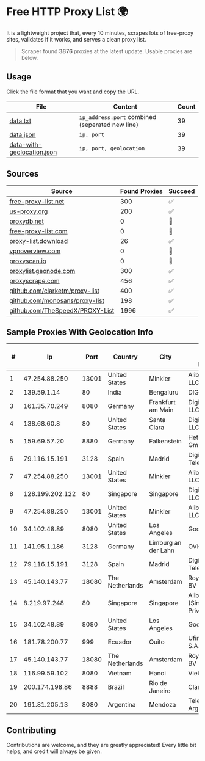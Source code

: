 
# Free HTTP Proxy List 🌍

It is a lightweight project that, every 10 minutes, scrapes lots of free-proxy sites, validates if it works, and serves a clean proxy list.


> Scraper found **3876** proxies at the latest update. Usable proxies are below.

## Usage

Click the file format that you want and copy the URL.


|File|Content|Count|
|----|-------|-----|
|[data.txt](https://raw.githubusercontent.com/themiralay/Proxy-List-World/master/data.txt)|`ip_address:port` combined (seperated new line)|39|
|[data.json](https://raw.githubusercontent.com/themiralay/Proxy-List-World/master/data.json)|`ip, port`|39|
|[data-with-geolocation.json](https://raw.githubusercontent.com/themiralay/Proxy-List-World/master/data-with-geolocation.json)|`ip, port, geolocation`|39|

## Sources

|Source|Found Proxies|Succeed|
|------|-------------|-------|
|[free-proxy-list.net](https://free-proxy-list.net)|300|✅|
|[us-proxy.org](https://www.us-proxy.org)|200|✅|
|[proxydb.net](http://proxydb.net)|0|🚫|
|[free-proxy-list.com](https://free-proxy-list.com/?page=&port=&type%5B%5D=http&type%5B%5D=https&up_time=0&search=Search)|0|🚫|
|[proxy-list.download](https://www.proxy-list.download/HTTP)|26|✅|
|[vpnoverview.com](https://vpnoverview.com/privacy/anonymous-browsing/free-proxy-servers)|0|🚫|
|[proxyscan.io](https://www.proxyscan.io)|0|🚫|
|[proxylist.geonode.com](https://proxylist.geonode.com/api/proxy-list?limit=300&page=1&sort_by=lastChecked&sort_type=desc&protocols=http,https)|300|✅|
|[proxyscrape.com](https://api.proxyscrape.com/v2/?request=displayproxies&protocol=http&timeout=10000&country=all&ssl=all&anonymity=all)|456|✅|
|[github.com/clarketm/proxy-list](https://raw.githubusercontent.com/clarketm/proxy-list/master/proxy-list-raw.txt)|400|✅|
|[github.com/monosans/proxy-list](https://raw.githubusercontent.com/monosans/proxy-list/main/proxies/http.txt)|198|✅|
|[github.com/TheSpeedX/PROXY-List](https://raw.githubusercontent.com/TheSpeedX/PROXY-List/master/http.txt)|1996|✅|


## Sample Proxies With Geolocation Info

|#|Ip|Port|Country|City|Internet Service Provider|
|-|--|----|-------|----|-------------------------|
|1|47.254.88.250|13001|United States|Minkler|Alibaba Cloud LLC|
|2|139.59.1.14|80|India|Bengaluru|DIGITALOCEAN|
|3|161.35.70.249|8080|Germany|Frankfurt am Main|DigitalOcean, LLC|
|4|138.68.60.8|80|United States|Santa Clara|DigitalOcean, LLC|
|5|159.69.57.20|8880|Germany|Falkenstein|Hetzner Online GmbH|
|6|79.116.15.191|3128|Spain|Madrid|Digi Spain Telecom S.L.U.|
|7|47.254.88.250|13001|United States|Minkler|Alibaba Cloud LLC|
|8|128.199.202.122|80|Singapore|Singapore|DigitalOcean, LLC|
|9|47.254.88.250|13001|United States|Minkler|Alibaba Cloud LLC|
|10|34.102.48.89|8080|United States|Los Angeles|Google LLC|
|11|141.95.1.186|3128|Germany|Limburg an der Lahn|OVH SAS|
|12|79.116.15.191|3128|Spain|Madrid|Digi Spain Telecom S.L.U.|
|13|45.140.143.77|18080|The Netherlands|Amsterdam|RoyaleHosting BV|
|14|8.219.97.248|80|Singapore|Singapore|Alibaba Cloud (Singapore) Private Limited|
|15|34.102.48.89|8080|United States|Los Angeles|Google LLC|
|16|181.78.200.77|999|Ecuador|Quito|Ufinet Panama S.A.|
|17|45.140.143.77|18080|The Netherlands|Amsterdam|RoyaleHosting BV|
|18|116.99.59.102|8080|Vietnam|Hanoi|Viettel Group|
|19|200.174.198.86|8888|Brazil|Rio de Janeiro|Claro S.A|
|20|191.81.205.13|8080|Argentina|Mendoza|Telefonica de Argentina|



## Contributing

Contributions are welcome, and they are greatly appreciated! Every
little bit helps, and credit will always be given.

